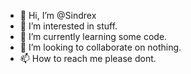 - 👋 Hi, I’m @Sindrex
- 👀 I’m interested in stuff.
- 🌱 I’m currently learning some code.
- 💞️ I’m looking to collaborate on nothing.
- 📫 How to reach me please dont.

<!---
Sindrex/Sindrex is a ✨ special ✨ repository because its `README.md` (this file) appears on your GitHub profile.
You can click the Preview link to take a look at your changes.
--->
